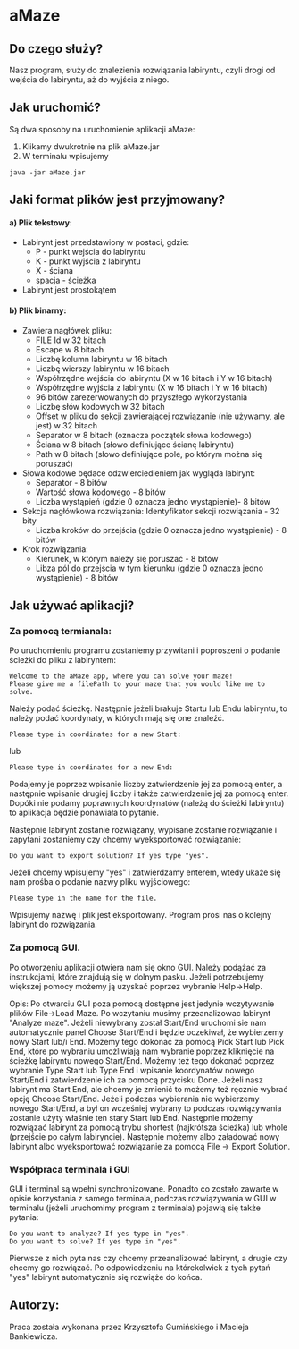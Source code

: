 # aMaze
## Do czego służy?

Nasz program, służy do znalezienia rozwiązania labiryntu, czyli drogi od wejścia
do labiryntu, aż do wyjścia z niego.

## Jak uruchomić?

Są dwa sposoby na uruchomienie aplikacji aMaze:

1. Klikamy dwukrotnie na plik aMaze.jar
2. W terminalu wpisujemy
```
java -jar aMaze.jar
```

## Jaki format plików jest przyjmowany?

#### a) Plik tekstowy:
- Labirynt jest przedstawiony w postaci, gdzie:
   - P - punkt wejścia do labiryntu
   - K - punkt wyjścia z labiryntu
   - X - ściana
   - spacja - ścieżka  
- Labirynt jest prostokątem

#### b) Plik binarny:
- Zawiera nagłówek pliku:
  - FILE Id w 32 bitach
  - Escape w 8 bitach
  - Liczbę kolumn labiryntu w 16 bitach
  - Liczbę wierszy labiryntu w 16 bitach
  - Współrzędne wejścia do labiryntu (X w 16 bitach i Y w 16 bitach)
  - Współrzędne wyjścia z labiryntu (X w 16 bitach i Y w 16 bitach)
  - 96 bitów zarezerwowanych do przyszłego wykorzystania
  - Liczbę słów kodowych w 32 bitach
  - Offset w pliku do sekcji zawierającej rozwiązanie (nie używamy, ale jest) w 32 bitach
  - Separator w 8 bitach (oznacza początek słowa kodowego)
  - Ściana w 8 bitach (słowo definiujące ścianę labiryntu)
  - Path w 8 bitach (słowo definiujące pole, po którym można się poruszać)
- Słowa kodowe będace odzwierciedleniem jak wygląda labirynt:
  - Separator - 8 bitów
  - Wartość słowa kodowego - 8 bitów
  - Liczba wystąpień (gdzie 0 oznacza jedno wystąpienie)- 8 bitów
- Sekcja nagłówkowa rozwiązania:
  Identyfikator sekcji rozwiązania - 32 bity
  - Liczba kroków do przejścia (gdzie 0 oznacza jedno wystąpienie) - 8 bitów
- Krok rozwiązania:
  - Kierunek, w którym należy się poruszać - 8 bitów
  - Libza pól do przejścia w tym kierunku (gdzie 0 oznacza jedno wystąpienie) - 8 bitów

## Jak używać aplikacji?

### Za pomocą termianala:
Po uruchomieniu programu zostaniemy przywitani i poproszeni o podanie ścieżki do pliku z labiryntem:
```
Welcome to the aMaze app, where you can solve your maze!
Please give me a filePath to your maze that you would like me to solve.
```
Należy podać ścieżkę.
Następnie jeżeli brakuje Startu lub Endu labiryntu, to należy podać koordynaty, w których mają się one znaleźć.
```
Please type in coordinates for a new Start:
```
lub 
```
Please type in coordinates for a new End:
```
Podajemy je poprzez wpisanie liczby zatwierdzenie jej za pomocą enter, a następnie wpisanie drugiej liczby i także zatwierdzenie jej za pomocą enter.
Dopóki nie podamy poprawnych koordynatów (należą do ścieżki labiryntu) to aplikacja będzie ponawiała to pytanie.

Następnie labirynt zostanie rozwiązany, wypisane zostanie rozwiązanie i zapytani zostaniemy czy chcemy wyeksportować rozwiązanie:
```
Do you want to export solution? If yes type "yes".
```
Jeżeli chcemy wpisujemy "yes" i zatwierdzamy enterem, wtedy ukaże się nam prośba o podanie nazwy pliku wyjściowego:
```
Please type in the name for the file.
```
Wpisujemy nazwę i plik jest eksportowany. Program prosi nas o kolejny labirynt do rozwiązania.

### Za pomocą GUI.
Po otworzeniu aplikacji otwiera nam się okno GUI. Należy podążać za instrukcjami, które znajdują się w dolnym pasku. Jeżeli potrzebujemy większej pomocy możemy ją uzyskać poprzez wybranie Help->Help.

Opis:
Po otwarciu GUI poza pomocą dostępne jest jedynie wczytywanie plików File->Load Maze. Po wczytaniu musimy przeanalizowac labirynt "Analyze maze". Jeżeli niewybrany został Start/End uruchomi sie nam automatycznie panel Choose Start/End i będzie oczekiwał, że wybierzemy nowy Start lub/i End. Możemy tego dokonać za pomocą Pick Start lub Pick End, które po wybraniu umożliwiają nam wybranie poprzez kliknięcie na ścieżkę labiryntu nowego Start/End. Możemy też tego dokonać poprzez wybranie Type Start lub Type End i wpisanie koordynatów nowego Start/End i zatwierdzenie ich za pomocą przycisku Done. Jeżeli nasz labirynt ma Start End, ale chcemy je zmienić to możemy też ręcznie wybrać opcję Choose Start/End. Jeżeli podczas wybierania nie wybierzemy nowego Start/End, a był on wcześniej wybrany to podczas rozwiązywania zostanie użyty właśnie ten stary Start lub End. Następnie możemy rozwiązać labirynt za pomocą trybu shortest (najkrótsza ścieżka) lub whole (przejście po całym labiryncie). Następnie możemy albo załadować nowy labirynt albo wyeksportować rozwiązanie za pomocą File -> Export Solution.

### Współpraca terminala i GUI
GUI i terminal są wpełni synchronizowane. Ponadto co zostało zawarte w opisie korzystania z samego terminala, podczas rozwiązywania w GUI w terminalu (jeżeli uruchomimy program z terminala) pojawią się także pytania:
```
Do you want to analyze? If yes type in "yes".
Do you want to solve? If yes type in "yes".
```
Pierwsze z nich pyta nas czy chcemy przeanalizować labirynt, a drugie czy chcemy go rozwiązać. Po odpowiedzeniu na którekolwiek z tych pytań "yes" labirynt automatycznie się rozwiąże do końca.

## Autorzy:
Praca została wykonana przez Krzysztofa Gumińskiego i Macieja Bankiewicza.
